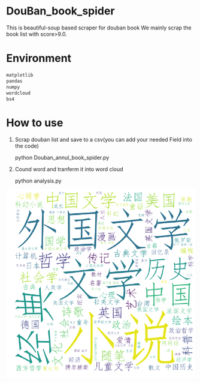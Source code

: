 # DouBan_book_spider
This is beautiful-soup based scraper for douban book 
We mainly scrap the book list with score>9.0.

# Environment
    matplotlib
    pandas
    numpy
    wordcloud
    bs4
    
# How to use
1. Scrap douban list and save to a csv(you can add your needed 
Field into the code)
       
       
  
    python Douban_annul_book_spider.py

2. Cound word and tranferm it into word cloud


    python analysis.py

![wordcloud](wordcloud.png)